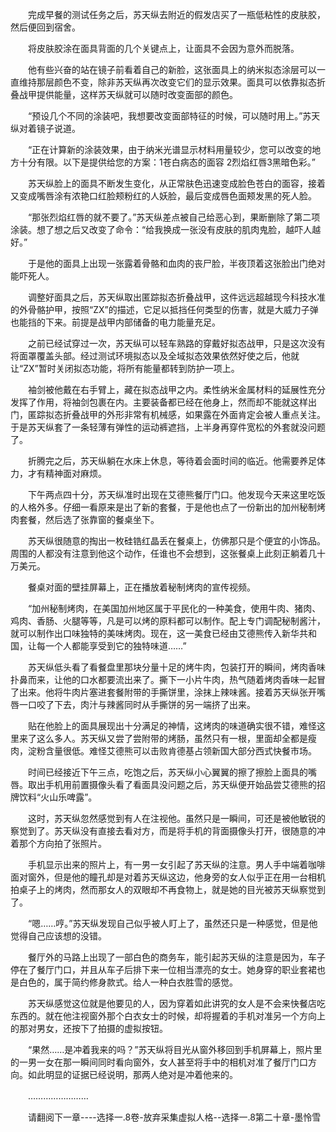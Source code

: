 <div class="read-content j_readContent" id="">
                <p>　　完成早餐的测试任务之后，苏天纵去附近的假发店买了一瓶低粘性的皮肤胶，然后便回到宿舍。<p>　　将皮肤胶涂在面具背面的几个关键点上，让面具不会因为意外而脱落。<p>　　他有些兴奋的站在镜子前看着自己的新脸，这张面具上的纳米拟态涂层可以一直维持那层颜色不变，除非苏天纵再次改变它们的显示效果。面具可以依靠拟态折叠战甲提供能量，这样苏天纵就可以随时改变面部的颜色。<p>　　“预设几个不同的涂装吧，我想要改变面部特征的时候，可以随时用上。”苏天纵对着镜子说道。<p>　　“正在计算新的涂装效果，由于纳米光谱显示材料用量较少，您可以改变的地方十分有限。以下是提供给您的方案：1苍白病态的面容 2烈焰红唇3黑暗色彩。”<p>　　苏天纵脸上的面具不断发生变化，从正常肤色迅速变成脸色苍白的面容，接着又变成嘴唇涂有浓艳口红脸颊粉红的人妖脸，最后变成唇色面颊发黑的死人脸。<p>　　“那张烈焰红唇的就不要了。”苏天纵差点被自己给恶心到，果断删除了第二项涂装。想了想之后又改变了命令：“给我换成一张没有皮肤的肌肉鬼脸，越吓人越好。”<p>　　于是他的面具上出现一张露着骨骼和血肉的丧尸脸，半夜顶着这张脸出门绝对能吓死人。<p>　　调整好面具之后，苏天纵取出匿踪拟态折叠战甲，这件远远超越现今科技水准的外骨骼护甲，按照“ZX”的描述，它足以抵挡任何类型的伤害，就是大威力子弹也能挡的下来。前提是战甲内部储备的电力能量充足。<p>　　之前已经试穿过一次，苏天纵可以轻车熟路的穿戴好拟态战甲，只是这次没有将面罩覆盖头部。经过测试环境拟态以及全域拟态效果依然好使之后，他就让“ZX”暂时关闭拟态功能，将所有能量都转到防护一项上。<p>　　袖剑被他戴在右手臂上，藏在拟态战甲之内。柔性纳米金属材料的延展性充分发挥了作用，将袖剑包裹在内。主要装备都已经在他身上，然而却不能就这样出门，匿踪拟态折叠战甲的外形非常有机械感，如果露在外面肯定会被人重点关注。于是苏天纵套了一条轻薄有弹性的运动裤遮挡，上半身再穿件宽松的外套就没问题了。<p>　　折腾完之后，苏天纵躺在水床上休息，等待着会面时间的临近。他需要养足体力，才有精神面对麻烦。<p>　　下午两点四十分，苏天纵准时出现在艾德熊餐厅门口。他发现今天来这里吃饭的人格外多。仔细一看原来是出了新的套餐，于是他也点了一份新出的加州秘制烤肉套餐，然后选了张靠窗的餐桌坐下。<p>　　苏天纵很随意的掏出一枚硅锆红晶丢在餐桌上，仿佛那只是个便宜的小饰品。周围的人都没有注意到他这个动作，任谁也不会想到，这张餐桌上此刻正躺着几十万美元。<p>　　餐桌对面的壁挂屏幕上，正在播放着秘制烤肉的宣传视频。<p>　　“加州秘制烤肉，在美国加州地区属于平民化的一种美食，使用牛肉、猪肉、鸡肉、香肠、火腿等等，凡是可以烤的原料都可以制作。配上专门调配秘制酱汁，就可以制作出口味独特的美味烤肉。现在，这一美食已经由艾德熊传入新华共和国，让每一个人都能享受到它的独特味道……”<p>　　苏天纵低头看了看餐盘里那块分量十足的烤牛肉，包装打开的瞬间，烤肉香味扑鼻而来，让他的口水都要流出来了。撕下一小片牛肉，热气随着烤肉香味一起冒了出来。他将牛肉片塞进套餐附带的手撕饼里，涂抹上辣味酱。接着苏天纵张开嘴唇一口咬了下去，肉汁与辣酱同时从手撕饼的另一端挤了出来。<p>　　贴在他脸上的面具展现出十分满足的神情，这烤肉的味道确实很不错，难怪这里来了这么多人。苏天纵又尝了尝附带的烤肠，虽然只有一根，里面却全都是瘦肉，淀粉含量很低。难怪艾德熊可以击败肯德基占领新国大部分西式快餐市场。<p>　　时间已经接近下午三点，吃饱之后，苏天纵小心翼翼的擦了擦脸上面具的嘴唇。取出手机用前置摄像头看了看面具没问题之后，苏天纵便开始品尝艾德熊的招牌饮料“火山乐啤露”。<p>　　这时，苏天纵忽然感觉到有人在注视他。虽然只是一瞬间，可还是被他敏锐的察觉到了。苏天纵没有直接去看对方，而是将手机的背面摄像头打开，很随意的冲着那个方向拍了张照片。<p>　　手机显示出来的照片上，有一男一女引起了苏天纵的注意。男人手中端着咖啡面对窗外，但是他的瞳孔却是对着苏天纵这边，他身旁的女人似乎正在用一台相机拍桌子上的烤肉，然而那女人的双眼却不再食物上，就是她的目光被苏天纵察觉到了。<p>　　“嗯……哼。”苏天纵发现自己似乎被人盯上了，虽然还只是一种感觉，但是他觉得自己应该想的没错。<p>　　餐厅外的马路上出现了一部白色的商务车，能引起苏天纵的注意是因为，车子停在了餐厅门口，并且从车子后排下来一位相当漂亮的女士。她身穿的职业套裙也是白色的，属于简约修身款式。给人一种白衣胜雪的感觉。<p>　　苏天纵感觉这位就是他要见的人，因为穿着如此讲究的女人是不会来快餐店吃东西的。就在他注视窗外那个白衣女士的时候，却将握着的手机对准另一个方向上的那对男女，还按下了拍摄的虚拟按钮。<p>　　“果然……是冲着我来的吗？”苏天纵将目光从窗外移回到手机屏幕上，照片里的一男一女在那一瞬间同时看向窗外，女人甚至将手中的相机对准了餐厅门口方向。如此明显的证据已经说明，那两人绝对是冲着他来的。<p>　　……………………<p>　　请翻阅下一章----选择一.8卷-放弃采集虚拟人格--选择一.8第二十章-墨怜雪<p> 
            </div>